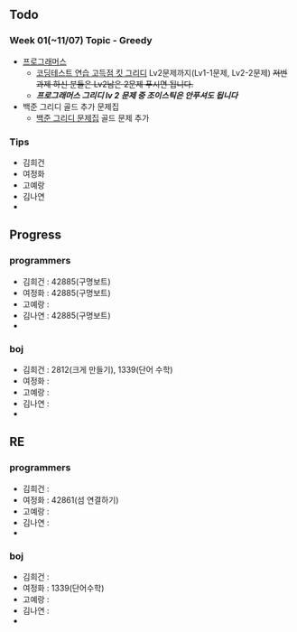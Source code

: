 
## Todo
### Week 01(~11/07) Topic - Greedy

- [프로그래머스](https://programmers.co.kr)
	- [코딩테스트 연습 고득점 킷 그리디](https://programmers.co.kr/learn/courses/30/parts/12244) Lv2문제까지(Lv1-1문제, Lv2-2문제) ~~저번 과제 하신 분들은 Lv2남은 2문제 푸시면 됩니다.~~
	- **_프로그래머스 그리디 lv 2 문제 중 조이스틱은 안푸셔도 됩니다_**
- 백준 그리디 골드 추가 문제집
	- [백준 그리디 문제집](https://www.acmicpc.net/workbook/view/5838) 골드 문제 추가


### Tips

- 김희건
- 여정화
- 고예랑
- 김나연
- 


## Progress

### programmers
- 김희건 : 42885(구명보트)
- 여정화 : 42885(구명보트) 
- 고예랑 :
- 김나연 : 42885(구명보트)
- 

### boj
- 김희건 : 2812(크게 만들기), 1339(단어 수학)
- 여정화 : 
- 고예랑 :
- 김나연 : 
- 


## RE

### programmers
- 김희건 : 
- 여정화 : 42861(섬 연결하기)
- 고예랑 :
- 김나연 : 
- 

### boj
- 김희건 : 
- 여정화 : 1339(단어수학)
- 고예랑 :
- 김나연 : 
- 








